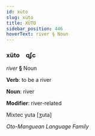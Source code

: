 ```yaml
---
id: xüto
slug: xüto
title: XÜTO
sidebar_position: 446
hoverText: river § Noun
---
```


### xüto&emsp;<span kind="abugida">ɋʄc</span>

*river* **§** Noun

**Verb**: to be a river

**Noun**: river

**Modifier**: river-related

Mixtec yuta [ʒuta]

*Oto-Manguean Language Family*